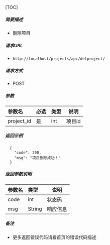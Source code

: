 

[TOC]
    
##### 简要描述

- 删除项目

##### 请求URL
- ` http://localhost/projects/api/delproject/ `
  
##### 请求方式
- POST 

##### 参数

| 参数名        |必选| 类型     | 说明     |
|:-----------|:---|:-------|--------|
| project_id |是  | int    | 项目id   |

##### 返回示例 

``` 
  {
    "code": 200,
    "msg": "项目删除成功！"
  }
```

##### 返回参数说明 

|参数名|类型|说明|
|:-----  |:-----|-----                           |
|code |int   |状态码  |
|msg |String   |响应信息  |


##### 备注 

- 更多返回错误代码请看首页的错误代码描述




